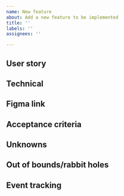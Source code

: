 ```yaml
---
name: New feature
about: Add a new feature to be implemented
title: ''
labels: ''
assignees: ''

---
```

<!-- Please, remove any section that is not applicable to this request. -->
## User story
<!--
  Describe the new feature, as a sorry from a customer/merchant perspective.
  Things that may help with implementation:
   - context
   - rationale
   - screenshots
   - examples
-->

## Technical
<!--
  Are there any technical requirements or details that need to be taken into account?
-->

## Figma link
<!--
 The link to designs in Figma, if the feature has a UI there.
-->

## Acceptance criteria
<!--
* [ ] Specific requirements that need to be met before accepting the implementation.
-->

## Unknowns
<!--
  Areas or questions that still need to be clarified.
-->

## Out of bounds/rabbit holes
<!--
- List of potential rabbit holes
-->

## Event tracking
<!--
- `event_name` - When the event should be recorded, what are its parameters?
-->
